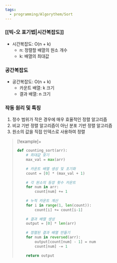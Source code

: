 ```yaml
---
tags:
  - programming/Algorythem/Sort
---
```

### [[빅-오 표기법|시간복잡도]]
- 시간복잡도: O(n + k) 
    - n: 정렬할 배열의 원소 개수
    - k: 배열의 최대값

### 공간복잡도
- 공간복잡도: O(n + k)
    - 카운트 배열: k 크기
    - 결과 배열: n 크기

### 작동 원리 및 특징
1. 정수 범위가 작은 경우에 매우 효율적인 정렬 알고리즘
2. 비교 기반 정렬 알고리즘이 아닌 분포 기반 정렬 알고리즘
3. 원소의 값을 직접 인덱스로 사용하여 정렬
> [!example]+ 
> ``` python
> def counting_sort(arr):
>     # 최대값 찾기
>     max_val = max(arr)
>     
>     # 카운트 배열 생성 및 초기화
>     count = [0] * (max_val + 1)
>     
>     # 각 원소의 등장 횟수 카운트
>     for num in arr:
>         count[num] += 1
>     
>     # 누적 카운트 계산
>     for i in range(1, len(count)):
>         count[i] += count[i-1]
>     
>     # 결과 배열 생성
>     output = [0] * len(arr)
>     
>     # 정렬된 결과 배열 만들기
>     for num in reversed(arr):
>         output[count[num] - 1] = num
>         count[num] -= 1
>     
>     return output
> ```